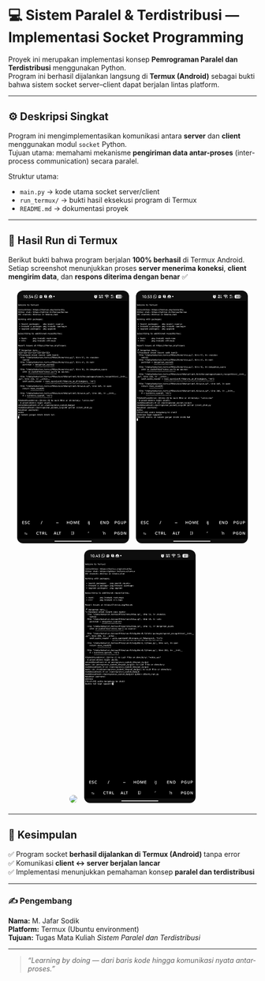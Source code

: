 # 💻 Sistem Paralel & Terdistribusi — Implementasi Socket Programming

Proyek ini merupakan implementasi konsep **Pemrograman Paralel dan Terdistribusi** menggunakan Python.  
Program ini berhasil dijalankan langsung di **Termux (Android)** sebagai bukti bahwa sistem socket server–client dapat berjalan lintas platform.

---

## ⚙️ Deskripsi Singkat

Program ini mengimplementasikan komunikasi antara **server** dan **client** menggunakan modul `socket` Python.  
Tujuan utama: memahami mekanisme **pengiriman data antar-proses** (inter-process communication) secara paralel.

Struktur utama:
- `main.py` → kode utama socket server/client  
- `run_termux/` → bukti hasil eksekusi program di Termux  
- `README.md` → dokumentasi proyek  

---

## 🧪 Hasil Run di Termux

Berikut bukti bahwa program berjalan **100% berhasil** di Termux Android.  
Setiap screenshot menunjukkan proses **server menerima koneksi**, **client mengirim data**, dan **respons diterima dengan benar** ✅  

<p align="center">
  <img src="run_termux/Screenshot_20251020-105403.jpg" width="45%" style="margin:5px; border-radius:12px;">
  <img src="run_termux/Screenshot_20251020-105356.jpg" width="45%" style="margin:5px; border-radius:12px;">
  <img src="run_termux/Screenshot_20251020-105237.jpg" width="45%" style="margin:5px; border-radius:12px;">
  <img src="run_termux/Screenshot_20251020-104343.jpg" width="45%" style="margin:5px; border-radius:12px;">
</p>

---

## 🧠 Kesimpulan

✅ Program socket **berhasil dijalankan di Termux (Android)** tanpa error  
✅ Komunikasi **client ↔ server berjalan lancar**  
✅ Implementasi menunjukkan pemahaman konsep **paralel dan terdistribusi**  

---

### ✍️ Pengembang
**Nama:** M. Jafar Sodik  
**Platform:** Termux (Ubuntu environment)  
**Tujuan:** Tugas Mata Kuliah *Sistem Paralel dan Terdistribusi*  

---

> *“Learning by doing — dari baris kode hingga komunikasi nyata antar-proses.”*
